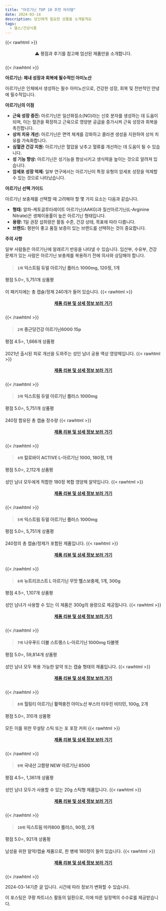 ```yaml
---
title: "아르기닌 TOP 10 추천 아이템"
date: 2024-03-14
description: 당신에게 필요한 상품을 소개할게요
tags:
  - 헬스/건강식품
---
```

{{< rawhtml >}}<div class="toc" style="text-align: center; height: 50px; line-height: 2;">  <p>⚠️ 평점과 후기를 참고해 엄선된 제품만을 소개합니다.<br></p></div> {{< /rawhtml >}}

**아르기닌: 체내 성장과 회복에 필수적인 아미노산**

아르기닌은 인체에서 생성하는 필수 아미노산으로, 건강한 성장, 회복 및 전반적인 안녕에 필수적입니다.

**아르기닌의 이점**

* **근육 성장 증진:** 아르기닌은 일산화질소(NO)라는 신호 분자를 생성하는 데 도움이 되며, 이는 혈관을 확장하고 근육으로 영양분 공급을 증가시켜 근육 성장과 회복을 촉진합니다.
* **상처 치유 개선:** 아르기닌은 면역 체계를 강화하고 콜라겐 생성을 지원하여 상처 치유를 가속화합니다.
* **심혈관 건강 지원:** 아르기닌은 혈압을 낮추고 혈류를 개선하는 데 도움이 될 수 있습니다.
* **성 기능 향상:** 아르기닌은 성기능을 향상시키고 생식력을 높이는 것으로 알려져 있습니다.
* **암세포 성장 억제:** 일부 연구에서는 아르기닌이 특정 유형의 암세포 성장을 억제할 수 있는 것으로 나타났습니다.

**아르기닌 선택 가이드**

아르기닌 보충제를 선택할 때 고려해야 할 몇 가지 요소는 다음과 같습니다.

* **형태:** 알파-케토글루타레이트 아르기닌(AAKG)과 질산아르기닌(L-Arginine Nitrate)은 생체이용률이 높은 아르기닌 형태입니다.
* **용량:** 1일 권장 섭취량은 활동 수준, 건강 상태, 목표에 따라 다릅니다.
* **브랜드:** 평판이 좋고 품질 보증이 있는 브랜드를 선택하는 것이 중요합니다.

**주의 사항**

일부 사람들은 아르기닌에 알레르기 반응을 나타낼 수 있습니다. 임산부, 수유부, 건강 문제가 있는 사람은 아르기닌 보충제를 복용하기 전에 의사와 상담해야 합니다.


>#### `1위` 익스트림 듀얼 아르기닌 플러스 1000mg, 120정, 1개
평점 5.0⭐, 5,751개 상품평

이 패키지에는 총 캡슐/정제 240개가 들어 있습니다.
{{< rawhtml >}}<div class="toc" style="text-align: center; height: 50px; line-height: 2;"><p><b><a href="https://link.coupang.com/re/AFFSDP?lptag=AF5033054&pageKey=7230713713&itemId=18346707546&vendorItemId=85426875991&traceid=V0-153-84a2e357f9c34469&clickBeacon=X4YDgeV-HbqsUmTZXx-AKzbUgtnQikHkh4d_89fgu7HPRwXaVyXTWrD4N-63Fx_2zymMBsZNBud-dtoeoPUGPojl5TsBElhkfSGCjzNPj5v99j21D8-JMbJhNi073LDipRr-bNsNgGwtq7M6tcFpvNc3n3XB_ryZl3E4jZj-oRgCX5Tn7ZHxTEOofFycqm30S0lqZL0NxHjGm5eZYlhSPaUzZghkbxlwBzYhehJV-XJ9SjibKqO1YMPnrD1xim1ixZf3QraznHP3D3ikTZAhvMGF2-lKaj3gWQowLZ4jVioZ1uAe51E8rRNVBKHgn6wTJgrejUHXsjt2UOhhfUojgltbf-pLza7K20irKuSy0iBaJtjj3TF8gZLtXk0RYhQb-s3Sb7lY5xE19-O9oF_8alpuCOMCXzSgx6Um_DkprCW4BOP-JdI7ly0F2xAkP98AWyuUirHhoLHSgfofXv7rRRtt0hClvEuUS4b0IQpRBf5WPUD114RHos8V3OXOq617EBlNsdQiL-Yt8GAzEURQKCsI_-11xgvdam9AjQaTOaUwTlV8vLR5ayt7zsnjXEKkeKO9gYUxcKYEpPH2ikJ1Bo6-20s3r0UdJkYSbTS8aREPKp9Gc12ixHuLF3RRX4l6f3PS4FtoXXF2zdCRZ0G9vGfC40fS53n6VZT-hhxj1VeAupGlsbfau-z5hit2LrbuWYziCCDY7qpETz80iTKb9SWCJl4VBUP_4VW7cey7v23mA3ZKqIedmB-uTN17X1c2NpKXJPDyxWur4MpBxENDUi5SucnCpp5fJepHX8QrE6v2El7tnDGIXyInWq3dlmdAfnSko7RNKfdHDCIojBlcayyemdXjexCPAzT_CV_G8gKRZMrZJZE3GTa54mXvPPGaThQWB4sPhMztBiosBv9A3kCkisy7_Zmt9aK1VEIuVUvkF-q9tfKxXbQd&requestid=20240314155956567194368655&token=31850C%7CMIXED">제품 리뷰 및 상세 정보 보러 가기</a></b><br></p> </div>{{< /rawhtml >}}

>#### `2위` 종근당건강 아르기닌6000 15p
평점 4.5⭐, 1,666개 상품평

2021년 출시된 피로 개선을 도와주는 성인 남녀 공용 액상 영양제입니다.
{{< rawhtml >}}<div class="toc" style="text-align: center; height: 50px; line-height: 2;"><p><b><a href="https://link.coupang.com/re/AFFSDP?lptag=AF5033054&pageKey=6144956200&itemId=12062094367&vendorItemId=85669598853&traceid=V0-153-4fcc0b16e793863c&requestid=20240314155956567194368655&token=31850C%7CMIXED">제품 리뷰 및 상세 정보 보러 가기</a></b><br></p> </div>{{< /rawhtml >}}

>#### `3위` 익스트림 듀얼 아르기닌 플러스 1000mg
평점 5.0⭐, 5,751개 상품평

240정 함유된 총 캡슐 정수량
{{< rawhtml >}}<div class="toc" style="text-align: center; height: 50px; line-height: 2;"><p><b><a href="https://link.coupang.com/re/AFFSDP?lptag=AF5033054&pageKey=7230713713&itemId=18346707546&vendorItemId=85426875991&traceid=V0-153-84a2e357f9c34469&requestid=20240314155956567194368655&token=31850C%7CMIXED">제품 리뷰 및 상세 정보 보러 가기</a></b><br></p> </div>{{< /rawhtml >}}

>#### `4위` 칼로바이 ACTIVE L-아르기닌 1000, 180정, 1개
평점 5.0⭐, 2,112개 상품평

성인 남녀 모두에게 적합한 180정 복합 영양제 알약입니다.
{{< rawhtml >}}<div class="toc" style="text-align: center; height: 50px; line-height: 2;"><p><b><a href="https://link.coupang.com/re/AFFSDP?lptag=AF5033054&pageKey=1861775728&itemId=3164843734&vendorItemId=87575472307&traceid=V0-153-76cdf15e592ad602&clickBeacon=hfuiMhI4Mv_9K8Vahb0xz8fFZhX6QCLadWbbBbtWMmY7nUBCoHqssczxQc0a3jK0RlaTVQRIP6YfVNQcZE3P1AvYVoYpQL5PcaPl7Ts4EnPvnvAr4XpX-Ki87doVt7omm-b6MYbeh7kqHd44iiGXDuPL1wk97Kl8bQbSuKLFMawAMjTTF3ZCAf-9uYpUi1sESYQsV4-mvsdJ0Ax1xOq3i7xmq7892MTWj_R86G4-U77na4807f1DWmuAU6Ny8pYNXnGte-J2HZp1WxL0G6Q_kqQEeAROWf9_U8yA0GwReLFo_GaubBDPKgPmtgftFwuBPcWMi3olJtAHYK-ll42Pe-0giBt2pRjmaYW0o2VIyezkCDlKURuq-yU-JedbqmnsU4OvVJvPpEKWkWb2BreorrqMI9W62QMBwlj87FrOsgxUJpOgDcuoNWnltiK_rhimpmQba26v27uDIbuf8oQJU7n8M6vbWzpY1IFZJOF7nRikqnjKTliHPDzR_6y-BnSBkkIDkqx4cxoDUKH0UtneFPHwXKgsCfQNf08LuPU4DhnLQX_CyGglfinNQ_TUphLWb20wcTv-MbIJyn8uOXd5ZQzMctKqYdBGKJgUcmyon91J08UEdGUtNLVIoYg6d_ClfRcsag0w6Ryol9FoJcZ2CQccVQ91e_difehB2nQlmtPRlGDT2a28smpmYJsDaIhxASZztJKsIprLUoqau1xhMdXRP28Z7R19czeceieEOGoClyGEpZZ9joYDgxwzG4COdpydpaSqV9XIQ8q5HSQxbFPomF5iMkj45MCrsUQZ4XVoodZV-j5d51uQVGQ0Xs5X_q9Nnkr-2djvFV5gZOpa3PzOsEHEkN-nAzedOSc_8SmFT9rwnWWJ2p7VFQTZbJip09Pl8yYNDTtjWYY4PS2zAyANRJTcCbXde1d3PQRKbwi5YysFH0u0F0-Ugw%3D%3D&requestid=20240314155956567194368655&token=31850C%7CMIXED">제품 리뷰 및 상세 정보 보러 가기</a></b><br></p> </div>{{< /rawhtml >}}

>#### `5위` 익스트림 듀얼 아르기닌 플러스 1000mg
평점 5.0⭐, 5,751개 상품평

240정의 총 캡슐/정제가 포함된 제품입니다.
{{< rawhtml >}}<div class="toc" style="text-align: center; height: 50px; line-height: 2;"><p><b><a href="https://link.coupang.com/re/AFFSDP?lptag=AF5033054&pageKey=7230713713&itemId=18346707548&vendorItemId=86875765763&traceid=V0-153-84a2e357f9c34469&requestid=20240314155956567194368655&token=31850C%7CMIXED">제품 리뷰 및 상세 정보 보러 가기</a></b><br></p> </div>{{< /rawhtml >}}

>#### `6위` 뉴트리코스트 L 아르기닌 무맛 헬스보충제, 1개, 300g
평점 4.5⭐, 1,107개 상품평

성인 남녀가 사용할 수 있는 이 제품은 300g의 용량으로 제공됩니다.
{{< rawhtml >}}<div class="toc" style="text-align: center; height: 50px; line-height: 2;"><p><b><a href="https://link.coupang.com/re/AFFSDP?lptag=AF5033054&pageKey=148171709&itemId=428504951&vendorItemId=3199548787&traceid=V0-153-10caea508d794b3f&clickBeacon=y3bNgUFpx1vOgJLGy__Ag4LLgsvFpWRBeEsNaCZ2fXIqn_ZUMfYDFsFJ0068OgP7QthfPTDe02eyI3Di4si1RxgQN6g-cLb5qqB_MQXwOTFV_nbGe-maxGK9h7zzIkn6111OUhNy9G8xQuvN7zs19s5k4Og1xoJ2pCKs0DB5CjVPhGAkpHjWEAIA-UTB2sZSI4R3XT7AMpoFZFj5NBCpRA3Z0sTp61UeMBGpg7tg9hX3G_vwGuzoFCAA7oj4tkPkpVcM6yyfbz11AIVrQGAVR-A31i7yqLsGdB_k1kU75-gN87UtWF5v4znCkONCYL3Hrr3n9hGO2j-EB1Qg7dTBdGFI5_4Ee8lAxGw_c1lrwVIqkrhtWEky177bh2Sb1QBtO1TJs1eysDeeulrUIjy9Mhu2CKeKt9xFEVMV2lUVtDuWe9-ttoow1uSYCOb6nkDdm02prX0BFO2tKkvPbgqChtFNTkcMphrULix86pSiCYMgtPoCfg3IT6JJvPwYDfIMcMGpsZxr28FX7inPFp9KvOulbWUEMt88QmXm-U3tBVKqYAG3Hsf9J0Ms-QtPRsv1qu9QQIvzZbdjDj9yvRc23cqoEnSSPv6OEF8z8n5yUaS8iyXMrSz4YPxp7nFwWVmggmp_mH9HlpJ-AH-7s1Or9QXrKXQ5AMzo9weEWU76Quu8L4QFOyZ-ZNh9V38JDvvX7TMqhUsZwjasXmGQszINt1pAmYFecypvdOYcMumITxiiCiVF-YZ_G-S0fs1N9UFoGFPmzH9e4SQEXdmED33bfSBgbq9mfy_C3-EWIxw1ZEGqeUJ_-iV8H3Kmh2beV_eTUCYv4dz3MyEn4UKusc5PgoO2usBI7mQHNy_EG8pmV3skINcZez7gzF3Dihu8yjkFi-0wqO6reU9Po8e1bgJHx2VnlnyFsVHf3Sc4rNdg_Ih3P7jFiJGm&requestid=20240314155956567194368655&token=31850C%7CMIXED">제품 리뷰 및 상세 정보 보러 가기</a></b><br></p> </div>{{< /rawhtml >}}

>#### `7위` 나우푸드 더블 스트랭스 L-아르기닌 1000mg 타블렛
평점 5.0⭐, 59,814개 상품평

성인 남녀 모두 복용 가능한 알약 또는 캡슐 형태의 제품입니다.
{{< rawhtml >}}<div class="toc" style="text-align: center; height: 50px; line-height: 2;"><p><b><a href="https://link.coupang.com/re/AFFSDP?lptag=AF5033054&pageKey=7066907732&itemId=19007914297&vendorItemId=81956611003&traceid=V0-153-98ee2b24de328c8c&requestid=20240314155956567194368655&token=31850C%7CMIXED">제품 리뷰 및 상세 정보 보러 가기</a></b><br></p> </div>{{< /rawhtml >}}

>#### `8위` 힐링티 아르기닌 활력충전 아미노산 부스터 타우린 비타민, 100g, 2개
평점 5.0⭐, 310개 상품평

모든 이를 위한 무설탕 스틱 또는 포 포장 커피
{{< rawhtml >}}<div class="toc" style="text-align: center; height: 50px; line-height: 2;"><p><b><a href="https://link.coupang.com/re/AFFSDP?lptag=AF5033054&pageKey=6905586538&itemId=16623016343&vendorItemId=83807596020&traceid=V0-153-cb0e28fa37c3bec1&clickBeacon=iEtJIkGR7xN1py_4iJ6hVYZRKw7ZQSPYpIe4pWst9FBUdSOARU0WdGwk4udrLuf9oHZjibstJ3-1Xj3gnSwGYGS1d4zrrPlbIimYfEbXCd7gKnQasLnO5iTIo5jNxI19ryQVLErDSVB8GCUc3J0qIXjPvTJjSmB2JHmK8DSbeNfjbr-AR22I2yhBf-XJ8G-rjLFBLdj7D90zYnWvayRO9IisyvAe63FTLJE8XCGjKgAtitmA6oV9-pPgS5q516EimprkMtnBrb89c0knlsosQ1b6fQRECa5Vzl31hXSxpDxQhmnmt0OAoFGJlUMz5BAZ-vYiUZCBjsXRtwoP3Y_0UvEphr8XlRhEoLvbHhCR7EzHKKRfh2Cl8jvyA6H_91NgGJe2yx5X2jf4nd_Ou2WaTkSCMY-_bmBCY1Vqnb-qYb7MtpYMCUneYV7mdja-iZdLynkK8C4R1P00o3CLONWWTXOSCxmQF3cWlBH35kRgO8716OuyZO4KIL7ge8NmhKNUeA30LMgEEneAdkCOYNo9KUIHXr9tQv8ND8zwP0EdQt59R-_73_2jcjWFuqROUE1Bz_2OmMfJvE9-bpEmOQAIRfBNpDlwiwoOvUVoFukqA4YHH88jkeYh1TgjzKjZ4k8F8ktp1s85xo_JJOxJ1B2bDWWeHZnUs5KA0qRvQzS17qqG66soICmF7wy-Zg6dcAM_s3TZ6rwo0SXU313qjGBQhOi2D8J38m_F_8x8ffirTo7NHbQhgvMgc2GxfmHc2FSS0UvXjSXYc1MyEBTCDnTJy0sAjdVGliipqOUZDNOX_hl4QAfE239hkRdKWjmEJBSHGespPBpDFVFRzWbD23P9l8ZPh_0fE2fLrNK6Ri5HHD9QcMZw3KjOY5eZUp-wFGFvOPT3aRcTF7yxomqo-pG87DAWQ5x99obSLxOoM8TljzHR2Bqa-2KVuUU%3D&requestid=20240314155956567194368655&token=31850C%7CMIXED">제품 리뷰 및 상세 정보 보러 가기</a></b><br></p> </div>{{< /rawhtml >}}

>#### `9위` 국내산 고함량 NEW 아르기닌 6500
평점 4.5⭐, 1,361개 상품평

성인 남녀 모두가 사용할 수 있는 20g 스틱형 제품입니다.
{{< rawhtml >}}<div class="toc" style="text-align: center; height: 50px; line-height: 2;"><p><b><a href="https://link.coupang.com/re/AFFSDP?lptag=AF5033054&pageKey=7530733421&itemId=17834826496&vendorItemId=84998533304&traceid=V0-153-58c5b75d71f69701&requestid=20240314155956567194368655&token=31850C%7CMIXED">제품 리뷰 및 상세 정보 보러 가기</a></b><br></p> </div>{{< /rawhtml >}}

>#### `10위` 익스트림 마카800 플러스, 90정, 2개
평점 5.0⭐, 921개 상품평

남성을 위한 알약/캡슐 제품으로, 한 병에 180정이 들어 있습니다.
{{< rawhtml >}}<div class="toc" style="text-align: center; height: 50px; line-height: 2;"><p><b><a href="https://link.coupang.com/re/AFFSDP?lptag=AF5033054&pageKey=7230716271&itemId=18346720139&vendorItemId=85327700461&traceid=V0-153-ca18cd409e9a640c&clickBeacon=GMF8RQD7PrcYqpbgGOC9nIGiWyCQc8iVSksJeGEh28HUqlGwJDI1xXvpBfX0lIQDKkCC6RnWwjvc69jRo4tOy53pQgBKSBgVnX-twZ5azfmFGGZDaPXeZEgjoeJ4cAl1KIvnFSj34QoJvT5qhDbcS8kaIGYc6rCWq6yvpDQYRYqIPN-fk41fUlgvmO38TqLxYhASHAJDRFaao8VUxSvsbXLte5Ix4bo27VaM-V1fAbkeVb41WENpXw6NGs2NiRo_1rH3q6J09PmRrp-B9NCEZHYyzK64n2szwaIB6D_YPo8E9-dKYH7a6f1ClUqfJim2JzJgJj3NqeRtPzLe8ziYp90v59Fhr62XjAgZ_nRVFbuz8AAWNsmiLMHsZvhR-s1Z6kXUHqnnUsjhqKBs3kadz4pxaT4OAZVCe5aO9cENV_7k-LvAXyOTRQBQ0vlAKRxjVqPbGdsKsWY5jnIFEvcrequYtcAi2pK75PIybLTL0Wh61rVLWZCsKKAnWvMFR5q4vjnsbSgUQS-s6g-xmLZoa-K9fWegyEjgRBvQZaFek9QAmbOOxhhO4AQxYV_U2SSzVupO-aPWhd84mK3hfGfWH3hziW_ZyBBWK93i1VfAr0O_36PG-EgBN8r3vY9tyYHN1cZVeU4CfutMAFCOB_69cOVwKDvVuqgIQp_ESoXnIAXg2qYlfV8oiLBpSVlBaNll9EXb1jFRQkkWtzkTL752F06Bw4ciwj0u9GhowaIcX_KvsUGoWVKfkQePbO4GXWIkktPE1BPFbxDO5FngBZ0kyAjERvGF_4wvLeIMneo8DxesAkHMQvhngdh4mTz8dvoR5ONKmhW1juOpxOI4FxcahnjlSIjLBNbvk8Gs8aGZzpXpsoOvzFgQqOdrTRTUKnjyMjQLuE8PVJY1RZxWq2jPenurrLpjXiqh_j-El5DpGTgmtUwK&requestid=20240314155956567194368655&token=31850C%7CMIXED">제품 리뷰 및 상세 정보 보러 가기</a></b><br></p> </div>{{< /rawhtml >}}


2024-03-14기준 글 입니다.
시간에 따라 정보가 변화할 수 있습니다.

이 포스팅은 쿠팡 파트너스 활동의 일환으로, 이에 따른 일정액의 수수료를 제공받습니다.